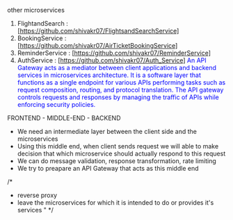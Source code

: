 other microservices
1. FlightandSearch : [https://github.com/shivakr07/FlightsandSearchService]
2. BookingService : [https://github.com/shivakr07/AirTicketBookingService]
3. ReminderService : [https://github.com/shivakr07/ReminderService]
4. AuthService : [https://github.com/shivakr07/Auth_Service]
<span style = "color : Blue"> An API Gateway acts as a mediator between client applications and backend services in microservices architecture. It is a software layer that functions as a single endpoint for various APIs performing tasks such as request composition, routing, and protocol translation. The API gateway controls requests and responses by managing the traffic of APIs while enforcing security policies.</span>

FRONTEND  - MIDDLE-END  -  BACKEND

- We need an intermediate layer between the client side and the microservices
- Using this middle end, when client sends request we will able to make decision that which microservice should actually respond to this request
- We can do message validation, response transformation, rate limiting
- We try to preapare an API Gateway that acts as this middle end

/*
- reverse proxy
- leave the microservices for which it is intended to do  or provides it's services
"
*/
